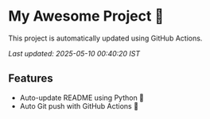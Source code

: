 # My Awesome Project 🚀

This project is automatically updated using GitHub Actions.

_Last updated: 2025-05-10 00:40:20 IST_

## Features
- Auto-update README using Python 🐍
- Auto Git push with GitHub Actions 🤖
